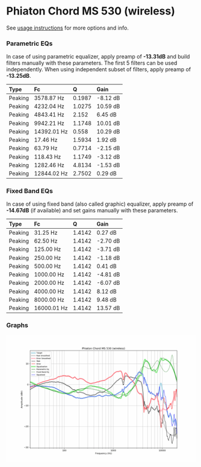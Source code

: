 # Phiaton Chord MS 530 (wireless)
See [usage instructions](https://github.com/jaakkopasanen/AutoEq#usage) for more options and info.

### Parametric EQs
In case of using parametric equalizer, apply preamp of **-13.31dB** and build filters manually
with these parameters. The first 5 filters can be used independently.
When using independent subset of filters, apply preamp of **-13.25dB**.

| Type    | Fc          |      Q | Gain     |
|:--------|:------------|:-------|:---------|
| Peaking | 3578.87 Hz  | 0.1987 | -8.12 dB |
| Peaking | 4232.04 Hz  | 1.0275 | 10.59 dB |
| Peaking | 4843.41 Hz  | 2.152  | 6.45 dB  |
| Peaking | 9942.21 Hz  | 1.1748 | 10.01 dB |
| Peaking | 14392.01 Hz | 0.558  | 10.29 dB |
| Peaking | 17.46 Hz    | 1.5934 | 1.92 dB  |
| Peaking | 63.79 Hz    | 0.7714 | -2.15 dB |
| Peaking | 118.43 Hz   | 1.1749 | -3.12 dB |
| Peaking | 1282.46 Hz  | 4.8134 | -1.53 dB |
| Peaking | 12844.02 Hz | 2.7502 | 0.29 dB  |

### Fixed Band EQs
In case of using fixed band (also called graphic) equalizer, apply preamp of **-14.67dB**
(if available) and set gains manually with these parameters.

| Type    | Fc          |      Q | Gain     |
|:--------|:------------|:-------|:---------|
| Peaking | 31.25 Hz    | 1.4142 | 0.27 dB  |
| Peaking | 62.50 Hz    | 1.4142 | -2.70 dB |
| Peaking | 125.00 Hz   | 1.4142 | -3.71 dB |
| Peaking | 250.00 Hz   | 1.4142 | -1.18 dB |
| Peaking | 500.00 Hz   | 1.4142 | 0.41 dB  |
| Peaking | 1000.00 Hz  | 1.4142 | -4.81 dB |
| Peaking | 2000.00 Hz  | 1.4142 | -6.07 dB |
| Peaking | 4000.00 Hz  | 1.4142 | 8.12 dB  |
| Peaking | 8000.00 Hz  | 1.4142 | 9.48 dB  |
| Peaking | 16000.01 Hz | 1.4142 | 13.57 dB |

### Graphs
![](./Phiaton%20Chord%20MS%20530%20(wireless).png)